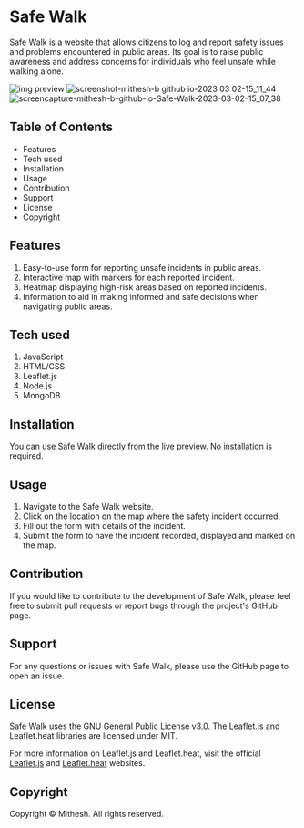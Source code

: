 # Safe Walk
Safe Walk is a website that allows citizens to log and report safety issues and problems encountered in public areas. Its goal is to raise public awareness and address concerns for individuals who feel unsafe while walking alone.

![img preview](https://user-images.githubusercontent.com/115478939/216237673-6b97b6bc-25a9-49e2-b176-2ae7af155813.png)
![screenshot-mithesh-b github io-2023 03 02-15_11_44](https://user-images.githubusercontent.com/115478939/222391500-55b6484c-e758-4a10-b6a0-dfcf8ad1f63f.png)
![screencapture-mithesh-b-github-io-Safe-Walk-2023-03-02-15_07_38](https://user-images.githubusercontent.com/115478939/222391458-400b3d7c-eb65-4323-95ca-ebb001d03a5f.png)


## Table of Contents
- Features
- Tech used
- Installation
- Usage
- Contribution
- Support
- License
- Copyright

## Features
1. Easy-to-use form for reporting unsafe incidents in public areas.
2. Interactive map with markers for each reported incident.
3. Heatmap displaying high-risk areas based on reported incidents.
4. Information to aid in making informed and safe decisions when navigating public areas.

## Tech used
1. JavaScript
2. HTML/CSS
3. Leaflet.js
4. Node.js
5. MongoDB

## Installation
You can use Safe Walk directly from the [live preview](https://mithesh-b.github.io/Safe_Walk/). No installation is required.

## Usage
1. Navigate to the Safe Walk website.
2. Click on the location on the map where the safety incident occurred.
3. Fill out the form with details of the incident.
4. Submit the form to have the incident recorded, displayed and marked on the map.

## Contribution
If you would like to contribute to the development of Safe Walk, please feel free to submit pull requests or report bugs through the project's GitHub page.

## Support
For any questions or issues with Safe Walk, please use the GitHub page to open an issue.

## License
Safe Walk uses the GNU General Public License v3.0. The Leaflet.js and Leaflet.heat libraries are licensed under MIT.

For more information on Leaflet.js and Leaflet.heat, visit the official [Leaflet.js](https://leafletjs.com/) and [Leaflet.heat](https://github.com/Leaflet/Leaflet.heat) websites.

## Copyright
Copyright © Mithesh. All rights reserved.


